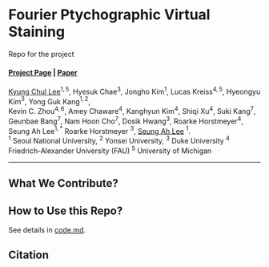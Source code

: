 # Fourier Ptychographic Virtual Staining

Repo for the project <br>

#### [Project Page]() | [Paper]()



[Kyung Chul Lee](https://kyungchullee.com/)$^{1,5}$, Hyesuk Chae$^{3}$, Jongho Kim$^1$, Lucas Kreiss$^{4,5}$, Hyeongyu Kim$^3$, Yong Guk Kang$^{1,2}$, <br>
Kevin C. Zhou$^{4,6}$, Amey Chaware$^4$, Kanghyun Kim$^4$, Shiqi Xu$^4$, Suki Kang$^7$, Geunbae Bang$^7$, Nam Hoon Cho$^7$, Dosik Hwang$^3$, Roarke Horstmeyer$^4$, Seung Ah Lee$^{1,*}$
Roarke Horstmeyer $^{3}$, [Seung Ah Lee](https://imaging.snu.ac.kr/home) $^{1}$. <br>
$^1$ Seoul National University, $^2$ Yonsei University, $^3$ Duke University $^4$  Friedrich-Alexander University (FAU) $^5$ University of Michigan




--------------
## What We Contribute?



## How to Use this Repo?
See details in [code.md]().



## Citation
